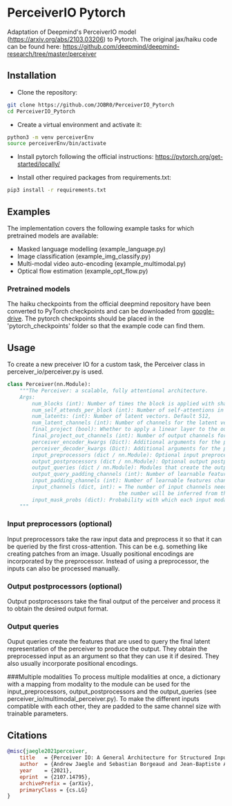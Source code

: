 # PerceiverIO Pytorch

Adaptation of Deepmind's PerceiverIO model (https://arxiv.org/abs/2103.03206) to Pytorch.
The original jax/haiku code can be found here:
https://github.com/deepmind/deepmind-research/tree/master/perceiver


## Installation

- Clone the repository:
```bash
git clone https://github.com/JOBR0/PerceiverIO_Pytorch
cd PerceiverIO_Pytorch
```

- Create a virtual environment and activate it:
```bash
python3 -m venv perceiverEnv
source perceiverEnv/bin/activate
```

- Install pytorch following the official instructions:
https://pytorch.org/get-started/locally/

- Install other required packages from requirements.txt:
```bash
pip3 install -r requirements.txt
```

## Examples
The implementation covers the following example tasks for which pretrained models are available:

* Masked language modelling (example_language.py)
* Image classification (example_img_classify.py)
* Multi-modal video auto-encoding (example_multimodal.py)
* Optical flow estimation (example_opt_flow.py)

### Pretrained models

The haiku checkpoints from the official deepmind repository have been converted to PyTorch checkpoints and can be downloaded from <a href= "https://drive.google.com/drive/folders/1ks00isq02LaACvE405dIwZqUfWxC0irV?usp=sharing">google-drive</a>.
The pytorch checkpoints should be placed in the 'pytorch_checkpoints' folder so that the example code can find them.

## Usage

To create a new preceiver IO for a custom task, the Perceiver class in perceiver_io/perceiver.py is used.


```python
class Perceiver(nn.Module):
    """The Perceiver: a scalable, fully attentional architecture.
    Args:
        num_blocks (int): Number of times the block is applied with shared weights. Default: 8
        num_self_attends_per_block (int): Number of self-attentions in the block. Default: 6,
        num_latents: (int): Number of latent vectors. Default 512,
        num_latent_channels (int): Number of channels for the latent vectors. Default: 1024,
        final_project (bool): Whether to apply a linear layer to the outputs before the post-processors. Default: True,
        final_project_out_channels (int): Number of output channels for the final projection layer. Default: None,
        perceiver_encoder_kwargs (Dict): Additional arguments for the perceiver encoder class. Default: {},
        perceiver_decoder_kwargs (Dict): Additional arguments for the perceiver decoder class. Default: {},
        input_preprocessors (dict / nn.Module): Optional input preprocessors. 1 or none for each modality. Default: None,
        output_postprocessors (dict / nn.Module): Optional output postprocessors. 1 or none for each modality. Default: None,
        output_queries (dict / nn.Module): Modules that create the output queries. 1 for each modality. Default: None,
        output_query_padding_channels (int): Number of learnable features channels that are added to the output queries. Default: 0,
        input_padding_channels (int): Number of learnable features channels that are added to the preprocessed inputs. Default: 0,
        input_channels (dict, int): = The number of input channels need to be specified if NO preprocessor is used. Otherwise,
                                    the number will be inferred from the preprocessor. Default: None,
        input_mask_probs (dict): Probability with which each input modality will be masked out. Default None,
    """
```



### Input preprocessors (optional)
Input preprocessors take the raw input data and preprocess it so that it can be queried by the 
first cross-attention. This can be e.g. something like creating patches from an image. Usually positional encodings are
incorporated by the preprocessor. Instead of using a preprocessor, the inputs can also be processed manually.

### Output postprocessors (optional)
Output postprocessors take the final output of the perceiver and process it to obtain the desired output format.

### Output queries
Ouput queries create the features that are used to query the final latent representation of the perceiver to produce the output.
They obtain the preprocessed input as an argument so that they can use it if desired. They also usually incorporate positional encodings.


###Multiple modalities
To process multiple modalities at once, a dictionary with a mapping from modality to the module can be used for the input_preprocessors, output_postprocessors and the output_queries (see perceiver_io/multimodal_perceiver.py).
To make the different inputs compatible with each other, they are padded to the same channel size with trainable parameters.









## Citations

```bibtex
@misc{jaegle2021perceiver,
    title   = {Perceiver IO: A General Architecture for Structured Inputs & Outputs},
    author  = {Andrew Jaegle and Sebastian Borgeaud and Jean-Baptiste Alayrac and Carl Doersch and Catalin Ionescu and David Ding and Skanda Koppula and Andrew Brock and Evan Shelhamer and Olivier Hénaff and Matthew M. Botvinick and Andrew Zisserman and Oriol Vinyals and João Carreira},
    year    = {2021},
    eprint  = {2107.14795},
    archivePrefix = {arXiv},
    primaryClass = {cs.LG}
}
```